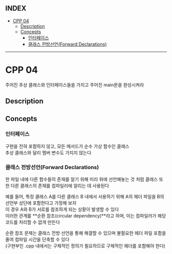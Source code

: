 ## INDEX

- [CPP 04](#cpp-04)
	- [Description](#description)
	- [Concepts](#concepts)
		- [인터페이스](#인터페이스)
		- [클래스 전방선언(Forward Declarations)](#클래스-전방선언forward-declarations)

---
# CPP 04    

주어진 추상 클래스와 인터페이스들을 가지고 주어진 main문을 완성시켜라   

## Description

## Concepts

### 인터페이스

구현을 전혀 포함하지 않고, 모든 메서드가 순수 가상 함수인 클래스   
추상 클래스와 달리 멤버 변수도 가지지 않는다   

### 클래스 전방선언(Forward Declarations)

한 파일 내에 다른 함수들의 존재를 알기 위해 미리 위에 선언해놓는 것 처럼 클래스 또한 다른 클래스의 존재를 컴파일러에 알리는 데 사용된다   

예를 들어, 특정 클래스 A를 다른 클래스 B 내에서 사용하기 위해 A의 헤더 파일을 B의 선언부 상단에 포함한다고 가정해 보자   
이 경우 A와 B가 서로를 참조하게 되는 상황이 발생할 수 있다   
이러한 관계를 **순환 참조(circular dependency)**라고 하며, 이는 컴파일러가 해당 코드를 처리할 수 없게 만든다   

순환 참조 문제는 클래스 전방 선언을 통해 해결할 수 있으며 불필요한 헤더 파일 포함을 줄여 컴파일 시간을 단축할 수 있다   
(구현부인 .cpp 내에서는 구체적인 정의가 필요하므로 구체적인 헤더를 포함해야 한다)   
